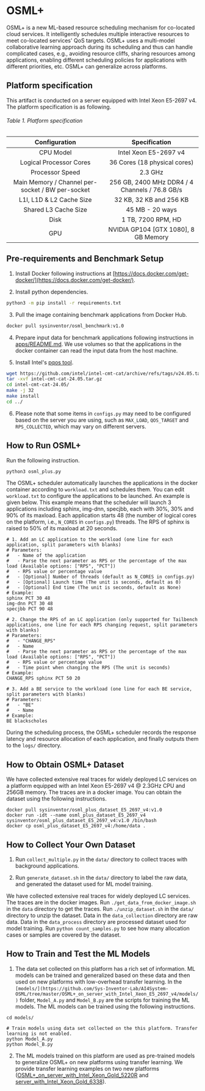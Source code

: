 # OSML+
OSML+ is a new ML-based resource scheduling mechanism for co-located cloud services. It intelligently schedules multiple interactive resources to meet co-located services' QoS targets. OSML+ uses a multi-model collaborative learning approach during its scheduling and thus can handle complicated cases, e.g., avoiding resource cliffs, sharing resources among applications, enabling different scheduling policies for applications with different priorities, etc. OSML+ can generalize across platforms.

## Platform specification
This artifact is conducted on a server equipped with Intel Xeon E5-2697 v4. The platform specification is as following.

###### Table 1. Platform specification
| Configuration | Specification |
| :---------------------: | :---------------------: | 
| CPU Model | Intel Xeon E5-2697 v4 |
| Logical Processor Cores | 36 Cores (18 physical cores) |
| Processor Speed | 2.3 GHz |
| Main Memory / Channel per-socket / BW per-socket | 256 GB, 2400 MHz DDR4 / 4 Channels / 76.8 GB/s|
| L1I, L1D & L2 Cache Size | 32 KB, 32 KB and 256 KB |
| Shared L3 Cache Size | 45 MB - 20 ways |
| Disk | 1 TB, 7200 RPM, HD |
| GPU | NVIDIA GP104 [GTX 1080], 8 GB Memory |


## Pre-requirements and Benchmark Setup
1. Install Docker following instructions at [https://docs.docker.com/get-docker/](https://docs.docker.com/get-docker/).

2. Install python dependencies.
```bash
python3 -m pip install -r requirements.txt
```

3. Pull the image containing benchmark applications from Docker Hub.
``` bash
docker pull sysinventor/osml_benchmark:v1.0
```

4. Prepare input data for benchmark applications following instructions in [apps/README.md](https://github.com/Sys-Inventor-Lab/AI4System-OSML/tree/master/OSML+_on_server_with_Intel_Xeon_E5_2697_v4/apps/README.md). We use volumes so that the applications in the docker container can read the input data from the host machine.

5. Install Intel's [pqos tool](https://github.com/intel/intel-cmt-cat).
```bash
wget https://github.com/intel/intel-cmt-cat/archive/refs/tags/v24.05.tar.gz
tar -xvf intel-cmt-cat-24.05.tar.gz
cd intel-cmt-cat-24.05/
make -j 32
make install
cd ../
```

6. Please note that some items in `configs.py` may need to be configured based on the server you are using, such as `MAX_LOAD`, `QOS_TARGET` and `RPS_COLLECTED`, which may vary on different servers.

## How to Run OSML+
Run the following instruction.
```bash
python3 osml_plus.py
```

The OSML+ scheduler automatically launches the applications in the docker container according to `workload.txt` and schedules them. You can edit `workload.txt` to configure the applications to be launched. An example is given below. This example means that the scheduler will launch 3 applications including sphinx, img-dnn, specjbb, each with 30%, 30% and 90% of its maxload. Each application starts 48 (the number of logical cores on the platform, i.e., `N_CORES` in `configs.py`) threads. The RPS of sphinx is raised to 50% of its maxload at 20 seconds.
```
# 1. Add an LC application to the workload (one line for each application, split parameters with blanks)
# Parameters:
#   - Name of the application
#   - Parse the next parameter as RPS or the percentage of the max load (Available options: ["RPS", "PCT"])
#   - RPS value or percentage value
#   - [Optional] Number of threads (default as N_CORES in configs.py)
#   - [Optional] Launch time (The unit is seconds, default as 0)
#   - [Optional] End time (The unit is seconds, default as None)
# Example:
sphinx PCT 30 48
img-dnn PCT 30 48
specjbb PCT 90 48

# 2. Change the RPS of an LC application (only supported for Tailbench applications, one line for each RPS changing request, split parameters with blanks)
# Parameters:
#   - "CHANGE_RPS"
#   - Name
#   - Parse the next parameter as RPS or the percentage of the max load (Available options: ["RPS", "PCT"])
#   - RPS value or percentage value
#   - Time point when changing the RPS (The unit is seconds)
# Example:
CHANGE_RPS sphinx PCT 50 20

# 3. Add a BE service to the workload (one line for each BE service, split parameters with blanks)
# Parameters:
#   - "BE"
#   - Name
# Example:
BE blackscholes
```

During the scheduling process, the OSML+ scheduler records the response latency and resource allocation of each application, and finally outputs them to the `logs/` directory.

## How to Obtain OSML+ Dataset
We have collected extensive real traces for widely deployed LC services on a platform equipped with an Intel Xeon E5-2697 v4 @ 2.3GHz CPU and 256GB memory. The traces are in a docker image. You can obtain the dataset using the following instructions.
```
docker pull sysinventor/osml_plus_dataset_E5_2697_v4:v1.0
docker run -idt --name osml_plus_dataset_E5_2697_v4 sysinventor/osml_plus_dataset_E5_2697_v4:v1.0 /bin/bash
docker cp osml_plus_dataset_E5_2697_v4:/home/data .
```

## How to Collect Your Own Dataset
1. Run `collect_multiple.py` in the `data/` directory to collect traces with background applications.
   
2. Run `generate_dataset.sh` in the `data/` directory to label the raw data, and generated the dataset used for ML model training.

We have collected extensive real traces for widely deployed LC services. The traces are in the docker images. Run `./get_data_from_docker_image.sh` in the `data` directory to get the traces. Run `./unzip_dataset.sh` in the `data/` directory to unzip the dataset. Data in the `data_collection` directory are raw data. Data in the `data_process` directory are processed dataset used for model training. Run `python count_samples.py` to see how many allocation cases or samples are covered by the dataset.

## How to Train and Test the ML Models
1. The data set collected on this platform has a rich set of information. ML models can be trained and generalized based on these data and then used on new platforms with low-overhead transfer learning. In the `[models/](https://github.com/Sys-Inventor-Lab/AI4System-OSML/tree/master/OSML+_on_server_with_Intel_Xeon_E5_2697_v4/models/)` folder, `Model_A.py` and `Model_B.py` are the scripts for training the ML models. The ML models can be trained using the following instructions.
```
cd models/

# Train models using data set collected on the this platform. Transfer learning is not enabled.
python Model_A.py
python Model_B.py
```

2. The ML models trained on this platform are used as pre-trained models to generalize OSML+ on new platforms using transfer learning. We provide transfer learning examples on two new platforms ([OSML+_on_server_with_Intel_Xeon_Gold_5220R](https://github.com/Sys-Inventor-Lab/AI4System-OSML/tree/master/OSML+_on_server_with_Intel_Xeon_Gold_5220R/) and [server_with_Intel_Xeon_Gold_6338](https://github.com/Sys-Inventor-Lab/AI4System-OSML/tree/master/OSML+_on_server_with_Intel_Xeon_Gold_6338/)).